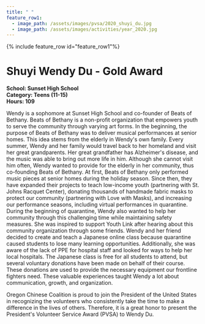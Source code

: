 ```yaml
---
title: " "
feature_row1:
  - image_path: /assets/images/pvsa/2020_shuyi_du.jpg
  - image_path: /assets/images/activities/year_2020.jpg
---
```


{% include feature_row id="feature_row1"%}

# Shuyi Wendy Du - Gold Award

**School: Sunset High School**  
**Category: Teens (11-15)**  
**Hours: 109**  

Wendy is a sophomore at Sunset High School and co-founder of Beats of Bethany. Beats of Bethany is a non-profit organization that empowers youth to serve the community through varying art forms. In the beginning, the purpose of Beats of Bethany was to deliver musical performances at senior homes. This idea stems from the elderly in Wendy's own family. Every summer, Wendy and her family would travel back to her homeland and visit her great grandparents. Her great grandfather has Alzheimer's disease, and the music was able to bring out more life in him. Although she cannot visit him often, Wendy wanted to provide for the elderly in her community, thus co-founding Beats of Bethany. At first, Beats of Bethany only performed music pieces at senior homes during the holiday season. Since then, they have expanded their projects to teach low-income youth (partnering with St. Johns Racquet Center), donating thousands of handmade fabric masks to protect our community (partnering with Love with Masks), and increasing our performance seasons, including virtual performances in quarantine. During the beginning of quarantine, Wendy also wanted to help her community through this challenging time while maintaining safety measures. She was inspired to support Youth Link after hearing about this community organization through some friends. Wendy and her friend decided to create and teach a Japanese online class because quarantine caused students to lose many learning opportunities. Additionally, she was aware of the lack of PPE for hospital staff and looked for ways to help her local hospitals. The Japanese class is free for all students to attend, but several voluntary donations have been made on behalf of their course. These donations are used to provide the necessary equipment our frontline fighters need. These valuable experiences taught Wendy a lot about communication, growth, and organization.

Oregon Chinese Coalition is proud to join the President of the United States in recognizing the volunteers who consistently take the time to make a difference in the lives of others. Therefore, it is a great honor to present the President's Volunteer Service Award (PVSA) to Wendy Du.
